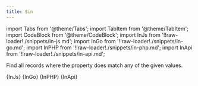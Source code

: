 ```yaml
---
title: $in
---
```


import Tabs from '@theme/Tabs';
import TabItem from '@theme/TabItem';
import CodeBlock from '@theme/CodeBlock';
import InJs from '!!raw-loader!./snippets/in-js.md';
import InGo from '!!raw-loader!./snippets/in-go.md';
import InPHP from '!!raw-loader!./snippets/in-php.md';
import InApi from '!!raw-loader!./snippets/in-api.md';

Find all records where the property does match any of the given values.

<Tabs>
  <TabItem value="javascript" label="Javascript" default>
    <CodeBlock className="language-jsx">
      {InJs}
    </CodeBlock>
  </TabItem>
  <TabItem value="go" label="Go" default>
    <CodeBlock className="language-jsx">
      {InGo}
    </CodeBlock>
  </TabItem>
  <TabItem value="php" label="PHP" default>
    <CodeBlock className="language-jsx">
      {InPHP}
    </CodeBlock>
  </TabItem>
  <TabItem value="API" label="API">
    <CodeBlock className="language-jsx" title="[GET]">
      {InApi}
    </CodeBlock>
  </TabItem>
</Tabs>
